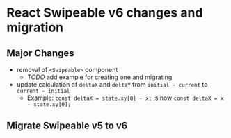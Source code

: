 # React Swipeable v6 changes and migration

## Major Changes

- removal of `<Swipeable>` component
  - _TODO_ add example for creating one and migrating
- update calculation of `deltaX` and `deltaY` from `initial - current` to `current - initial`
  - Example: `const deltaX = state.xy[0] - x;` is now `const deltaX = x - state.xy[0];`

## Migrate Swipeable v5 to v6
